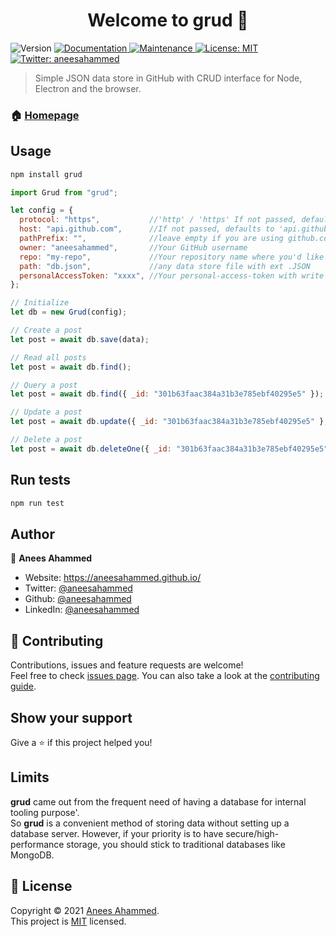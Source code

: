 <h1 align="center">Welcome to grud 👋</h1>
<p>
  <img alt="Version" src="https://img.shields.io/badge/version-1.0.0-blue.svg?cacheSeconds=2592000" />
  <a href="https://github.com/aneesahammed/grud#readme" target="_blank">
    <img alt="Documentation" src="https://img.shields.io/badge/documentation-yes-brightgreen.svg" />
  </a>
  <a href="https://github.com/aneesahammed/grud/graphs/commit-activity" target="_blank">
    <img alt="Maintenance" src="https://img.shields.io/badge/Maintained%3F-yes-green.svg" />
  </a>
  <a href="https://github.com/aneesahammed/grud/blob/master/LICENSE" target="_blank">
    <img alt="License: MIT" src="https://img.shields.io/github/license/aneesahammed/grud" />
  </a>
  <a href="https://twitter.com/aneesahammed" target="_blank">
    <img alt="Twitter: aneesahammed" src="https://img.shields.io/twitter/follow/aneesahammed.svg?style=social" />
  </a>
</p>

> Simple JSON data store in GitHub with CRUD interface for Node, Electron and the browser.

### 🏠 [Homepage](https://github.com/aneesahammed/grud#readme)

## Usage

```sh
npm install grud
```

```js
import Grud from "grud";

let config = {
  protocol: "https",           //'http' / 'https' If not passed, defaults to 'https'
  host: "api.github.com",      //If not passed, defaults to 'api.github.com' | In case of Enterprise-GitHub e.g github.snapcircle.net.
  pathPrefix: "",              //leave empty if you are using github.com | In case of Enterprise-GitHub e.g api/v3
  owner: "aneesahammed",       //Your GitHub username
  repo: "my-repo",             //Your repository name where you'd like to have your JSON store hosted
  path: "db.json",             //any data store file with ext .JSON
  personalAccessToken: "xxxx", //Your personal-access-token with write access
};

// Initialize
let db = new Grud(config);

// Create a post
let post = await db.save(data);

// Read all posts
let post = await db.find();

// Query a post
let post = await db.find({ _id: "301b63faac384a31b3e785ebf40295e5" });

// Update a post
let post = await db.update({ _id: "301b63faac384a31b3e785ebf40295e5" }, data);

// Delete a post
let post = await db.deleteOne({ _id: "301b63faac384a31b3e785ebf40295e5" });


```


## Run tests

```sh
npm run test
```

## Author

👤 **Anees Ahammed**

- Website: https://aneesahammed.github.io/
- Twitter: [@aneesahammed](https://twitter.com/aneesahammed)
- Github: [@aneesahammed](https://github.com/aneesahammed)
- LinkedIn: [@aneesahammed](https://linkedin.com/in/aneesahammed)

## 🤝 Contributing

Contributions, issues and feature requests are welcome!<br />Feel free to check [issues page](https://github.com/aneesahammed/grud/issues). You can also take a look at the [contributing guide](https://github.com/aneesahammed/grud/blob/master/CONTRIBUTING.md).

## Show your support

Give a ⭐️ if this project helped you!

## Limits
**grud** came out from the frequent need of having a database for internal tooling purpose'.<br />
So **grud** is a convenient method of storing data without setting up a database server.
However, if your priority is to have secure/high-performance storage, you should stick to traditional databases like MongoDB.


## 📝 License

Copyright © 2021 [Anees Ahammed](https://github.com/aneesahammed).<br />
This project is [MIT](https://github.com/aneesahammed/grud/blob/master/LICENSE) licensed.
